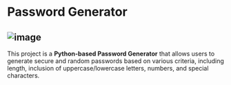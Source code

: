 # Password Generator
![image](https://github.com/user-attachments/assets/87e7b28c-e824-445a-b293-34f7cd4c7011)
--

 This project is a **Python-based Password Generator** that allows users to generate secure and random passwords based on various criteria, including length, inclusion of uppercase/lowercase letters, numbers, and special characters.

